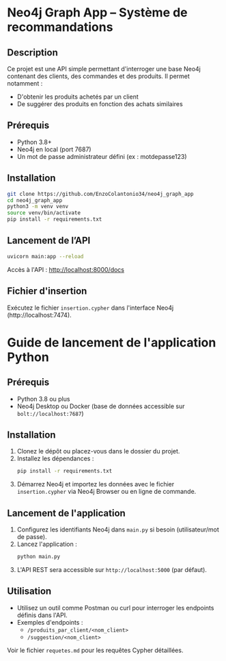 # Neo4j Graph App – Système de recommandations

## Description
Ce projet est une API simple permettant d'interroger une base Neo4j contenant des clients, des commandes et des produits. Il permet notamment :

- D'obtenir les produits achetés par un client
- De suggérer des produits en fonction des achats similaires

## Prérequis
- Python 3.8+
- Neo4j en local (port 7687)
- Un mot de passe administrateur défini (ex : motdepasse123)

## Installation

```bash
git clone https://github.com/EnzoColantonio34/neo4j_graph_app
cd neo4j_graph_app
python3 -m venv venv
source venv/bin/activate
pip install -r requirements.txt
```

## Lancement de l’API

```bash
uvicorn main:app --reload
```

Accès à l'API : [http://localhost:8000/docs](http://localhost:8000/docs)

## Fichier d'insertion
Exécutez le fichier `insertion.cypher` dans l'interface Neo4j (http://localhost:7474).

# Guide de lancement de l'application Python

## Prérequis
- Python 3.8 ou plus
- Neo4j Desktop ou Docker (base de données accessible sur `bolt://localhost:7687`)

## Installation
1. Clonez le dépôt ou placez-vous dans le dossier du projet.
2. Installez les dépendances :
   ```bash
   pip install -r requirements.txt
   ```
3. Démarrez Neo4j et importez les données avec le fichier `insertion.cypher` via Neo4j Browser ou en ligne de commande.

## Lancement de l'application
1. Configurez les identifiants Neo4j dans `main.py` si besoin (utilisateur/mot de passe).
2. Lancez l'application :
   ```bash
   python main.py
   ```
3. L'API REST sera accessible sur `http://localhost:5000` (par défaut).

## Utilisation
- Utilisez un outil comme Postman ou curl pour interroger les endpoints définis dans l'API.
- Exemples d'endpoints :
  - `/produits_par_client/<nom_client>`
  - `/suggestion/<nom_client>`

Voir le fichier `requetes.md` pour les requêtes Cypher détaillées.
